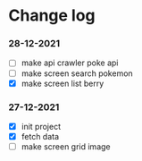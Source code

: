 # Change log

### 28-12-2021
- [ ] make api crawler poke api
- [ ] make screen search pokemon
- [x] make screen list berry

### 27-12-2021
- [x] init project
- [x] fetch data
- [ ] make screen grid image
